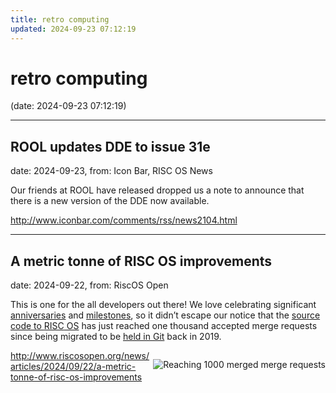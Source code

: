 ```yaml
---
title: retro computing
updated: 2024-09-23 07:12:19
---
```


# retro computing

(date: 2024-09-23 07:12:19)

---

## ROOL updates DDE to issue 31e

date: 2024-09-23, from: Icon Bar, RISC OS News

Our friends at ROOL have released dropped us a note to announce that there is a new version of the DDE now available. 

<http://www.iconbar.com/comments/rss/news2104.html>

---

## A metric tonne of RISC OS improvements

date: 2024-09-22, from: RiscOS Open

<p>This is one for the all developers out there! We love celebrating significant <a href="/news/articles/2014/04/15/birthday-celebration">anniversaries</a> and <a href="/news/articles/2014/05/01/happy-birthday-basic">milestones</a>, so it didn&#8217;t escape our notice that the <a href="https://gitlab.riscosopen.org/RiscOS">source code to <span class="caps">RISC</span> OS</a> has just reached one thousand accepted merge requests since being migrated to be <a href="/news/articles/2019/10/10/were-throwing-open-the-doors-to-our-lab">held in Git</a> back in 2019.</p>
<p style="float:right;"><img src="/images/risc_os_open/screenshots/git1000.png" title="Reaching 1000 merged merge requests" alt="Reaching 1000 merged merge requests" /></p> 

<http://www.riscosopen.org/news/articles/2024/09/22/a-metric-tonne-of-risc-os-improvements>

